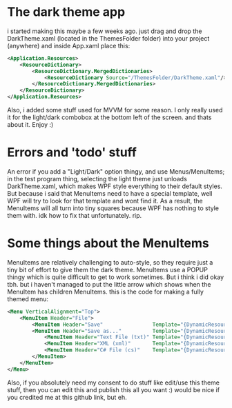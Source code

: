 # The dark theme app
i started making this maybe a few weeks ago. just drag and drop the DarkTheme.xaml (located in the ThemesFolder folder) into your project (anywhere) and inside App.xaml place this:
```xml
<Application.Resources>
    <ResourceDictionary>
        <ResourceDictionary.MergedDictionaries>
            <ResourceDictionary Source="/ThemesFolder/DarkTheme.xaml"/>
        </ResourceDictionary.MergedDictionaries>
    </ResourceDictionary>
</Application.Resources>

```
Also, i added some stuff used for MVVM for some reason. I only really used it for the light/dark combobox at the bottom left of the screen.
and thats about it. Enjoy :)
# Errors and 'todo' stuff
An error if you add a "Light/Dark" option thingy, and use Menus/MenuItems; in the test program thing, selecting the light theme just unloads DarkTheme.xaml, which makes WPF style everything to their default styles. But because i said that MenuItems need to have a special template, well WPF will try to look for that template and wont find it. As a result, the MenuItems will all turn into tiny squares because WPF has nothing to style them with. idk how to fix that unfortunately. rip.
# Some things about the MenuItems
MenuItems are relatively challenging to auto-style, so they require just a tiny bit of effort to give them the dark theme. MenuItems use a POPUP thingy which is quite difficult to get to work sometimes. But i think i did okay tbh. but i haven't managed to put the little arrow which shows when the MenuItem has children MenuItems.
this is the code for making a fully themed menu:
```xml
<Menu VerticalAlignment="Top">
    <MenuItem Header="File">
        <MenuItem Header="Save"                Template="{DynamicResource DropDownMenuItemTemplate}"/>
        <MenuItem Header="Save as..."          Template="{DynamicResource DropDownMenuItemTemplate}">
            <MenuItem Header="Text File (txt)" Template="{DynamicResource DropDownMenuItemTemplate}"/>
            <MenuItem Header="XML (xml)"       Template="{DynamicResource DropDownMenuItemTemplate}"/>
            <MenuItem Header="C# File (cs)"    Template="{DynamicResource DropDownMenuItemTemplate}"/>
        </MenuItem>
    </MenuItem>
</Menu>
```
Also, if you absolutely need my consent to do stuff like edit/use this theme stuff, then you can edit this and publish this all you want :) would be nice if you credited me at this github link, but eh.